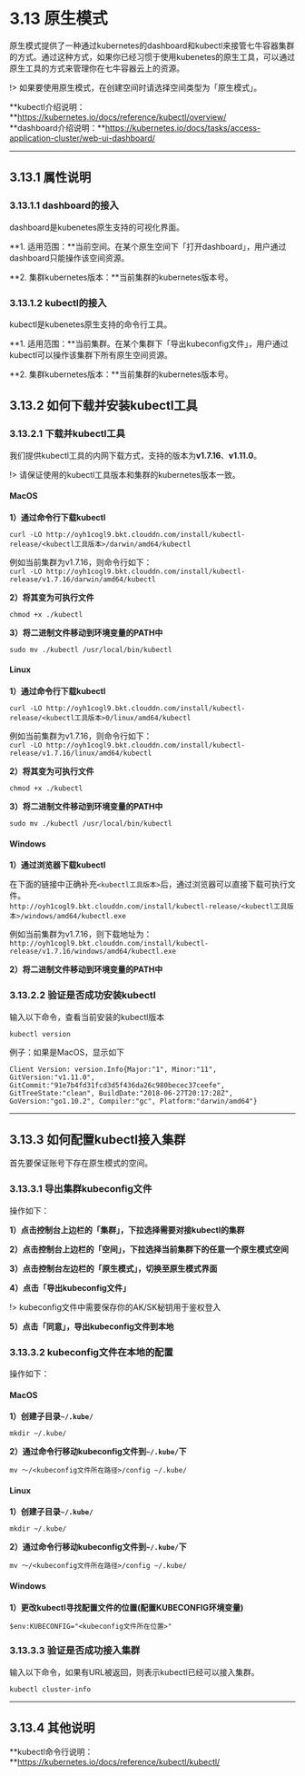 # 3.13 原生模式
原生模式提供了一种通过kubernetes的dashboard和kubectl来接管七牛容器集群的方式。通过这种方式，如果你已经习惯于使用kubenetes的原生工具，可以通过原生工具的方式来管理你在七牛容器云上的资源。

!> 如果要使用原生模式，在创建空间时请选择空间类型为「原生模式」。

**kubectl介绍说明：**https://kubernetes.io/docs/reference/kubectl/overview/<br>
**dashboard介绍说明：**https://kubernetes.io/docs/tasks/access-application-cluster/web-ui-dashboard/

***

## 3.13.1 属性说明
### 3.13.1.1 dashboard的接入
dashboard是kubenetes原生支持的可视化界面。

**1. 适用范围：**当前空间。在某个原生空间下「打开dashboard」，用户通过dashboard只能操作该空间资源。

**2. 集群kubernetes版本：**当前集群的kubernetes版本号。

### 3.13.1.2 kubectl的接入
kubectl是kubenetes原生支持的命令行工具。

**1. 适用范围：**当前集群。在某个集群下「导出kubeconfig文件」，用户通过kubectl可以操作该集群下所有原生空间资源。

**2. 集群kubernetes版本：**当前集群的kubernetes版本号。

## 3.13.2 如何下载并安装kubectl工具
### 3.13.2.1 下载并kubectl工具

我们提供kubectl工具的内网下载方式，支持的版本为**v1.7.16**、**v1.11.0**。<br>

!> 请保证使用的kubectl工具版本和集群的kubernetes版本一致。

#### MacOS

**1）通过命令行下载kubectl**

`curl -LO http://oyh1cogl9.bkt.clouddn.com/install/kubectl-release/<kubectl工具版本>/darwin/amd64/kubectl`

例如当前集群为v1.7.16，则命令行如下：<br>
`curl -LO http://oyh1cogl9.bkt.clouddn.com/install/kubectl-release/v1.7.16/darwin/amd64/kubectl`

**2）将其变为可执行文件**

`chmod +x ./kubectl`

**3）将二进制文件移动到环境变量的PATH中**

`sudo mv ./kubectl /usr/local/bin/kubectl`

#### Linux

**1）通过命令行下载kubectl**

`curl -LO http://oyh1cogl9.bkt.clouddn.com/install/kubectl-release/<kubectl工具版本>0/linux/amd64/kubectl`

例如当前集群为v1.7.16，则命令行如下：<br>
`curl -LO http://oyh1cogl9.bkt.clouddn.com/install/kubectl-release/v1.7.16/linux/amd64/kubectl`

**2）将其变为可执行文件**

`chmod +x ./kubectl`

**3）将二进制文件移动到环境变量的PATH中**

`sudo mv ./kubectl /usr/local/bin/kubectl`

#### Windows

**1）通过浏览器下载kubectl**

在下面的链接中正确补充`<kubectl工具版本>`后，通过浏览器可以直接下载可执行文件。<br>
`http://oyh1cogl9.bkt.clouddn.com/install/kubectl-release/<kubectl工具版本>/windows/amd64/kubectl.exe`

例如当前集群为v1.7.16，则下载地址为：<br>
`http://oyh1cogl9.bkt.clouddn.com/install/kubectl-release/v1.7.16/windows/amd64/kubectl.exe`

**2）将二进制文件移动到环境变量的PATH中**

### 3.13.2.2 验证是否成功安装kubectl
输入以下命令，查看当前安装的kubectl版本

`kubectl version`

例子：如果是MacOS，显示如下

`Client Version: version.Info{Major:"1", Minor:"11", GitVersion:"v1.11.0", GitCommit:"91e7b4fd31fcd3d5f436da26c980becec37ceefe", GitTreeState:"clean", BuildDate:"2018-06-27T20:17:28Z", GoVersion:"go1.10.2", Compiler:"gc", Platform:"darwin/amd64"}
`
***

## 3.13.3 如何配置kubectl接入集群
首先要保证账号下存在原生模式的空间。

### 3.13.3.1 导出集群kubeconfig文件
操作如下：

**1）点击控制台上边栏的「集群」，下拉选择需要对接kubectl的集群**

**2）点击控制台上边栏的「空间」，下拉选择当前集群下的任意一个原生模式空间**

**3）点击控制台左边栏的「原生模式」，切换至原生模式界面**

**4）点击「导出kubeconfig文件」**

!> kubeconfig文件中需要保存你的AK/SK秘钥用于鉴权登入

**5）点击「同意」，导出kubeconfig文件到本地**

### 3.13.3.2 kubeconfig文件在本地的配置
操作如下：

#### MacOS
**1）创建子目录`~/.kube/`**

`mkdir ~/.kube/`

**2）通过命令行移动kubeconfig文件到`~/.kube/`下**

`mv ～/<kubeconfig文件所在路径>/config ~/.kube/`

#### Linux
**1）创建子目录`~/.kube/`**

`mkdir ~/.kube/`

**2）通过命令行移动kubeconfig文件到`~/.kube/`下**

`mv ～/<kubeconfig文件所在路径>/config ~/.kube/`

#### Windows
**1）更改kubectl寻找配置文件的位置(配置KUBECONFIG环境变量)**

`$env:KUBECONFIG="<kubeconfig文件所在位置>"`

### 3.13.3.3 验证是否成功接入集群
输入以下命令，如果有URL被返回，则表示kubectl已经可以接入集群。

`kubectl cluster-info`
***

## 3.13.4 其他说明
**kubectl命令行说明：**https://kubernetes.io/docs/reference/kubectl/kubectl/
